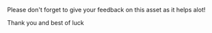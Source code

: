 Please don't forget to give your feedback on this asset as it helps alot!

Thank you and best of luck